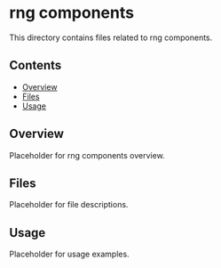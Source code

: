 # rng components

This directory contains files related to rng components.

## Contents

- [Overview](#overview)
- [Files](#files)
- [Usage](#usage)

## Overview

Placeholder for rng components overview.

## Files

Placeholder for file descriptions.

## Usage

Placeholder for usage examples.
